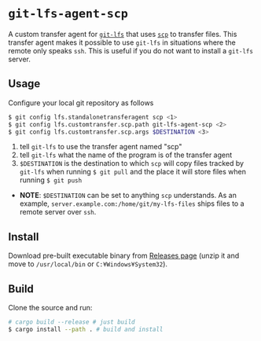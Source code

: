 # `git-lfs-agent-scp`

A custom transfer agent for [`git-lfs`](https://git-lfs.github.com/) that uses [`scp`](https://www.openssh.com/) to transfer files.
This transfer agent makes it possible to use `git-lfs` in situations where the remote only speaks `ssh`.
This is useful if you do not want to install a `git-lfs` server.

## Usage

Configure your local git repository as follows

```sh
$ git config lfs.standalonetransferagent scp <1>
$ git config lfs.customtransfer.scp.path git-lfs-agent-scp <2>
$ git config lfs.customtransfer.scp.args $DESTINATION <3>
```
1. tell `git-lfs` to use the transfer agent named "scp"
2. tell `git-lfs` what the name of the program is of the transfer agent
3. `$DESTINATION` is the destination to which `scp` will copy files tracked by `git-lfs` when running `$ git pull` and the place it will store files when running `$ git push`

- **NOTE**: `$DESTINATION` can be set to anything `scp` understands.
      As an example, `server.example.com:/home/git/my-lfs-files` ships files to a remote server over `ssh`.

## Install

Download pre-built executable binary from [Releases page](https://github.com/funatsufumiya/git-lfs-agent-scp/releases) (unzip it and move to `/usr/local/bin` or `C:¥Windows¥System32`).

## Build

Clone the source and run:

```sh
# cargo build --release # just build
$ cargo install --path . # build and install
```
